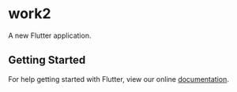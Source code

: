 # work2


A new Flutter application.

## Getting Started

For help getting started with Flutter, view our online
[documentation](https://flutter.io/).
